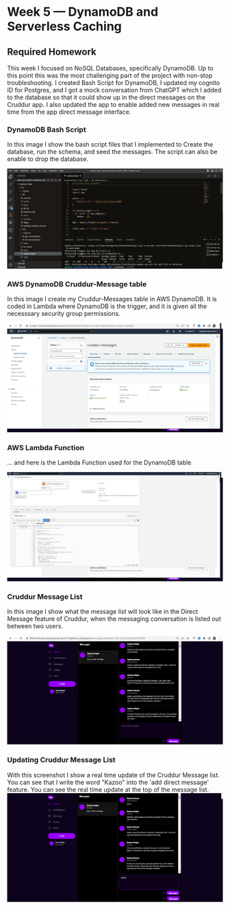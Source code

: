 # Week 5 — DynamoDB and Serverless Caching

## Required Homework
This week I focused on NoSQL Databases, specifically DynamoDB. Up to this point this was the most challenging part of the project with non-stop troubleshooting. I created Bash Script for DynamoDB, I updated my cognito ID for Postgres, and I got a mock conversation from ChatGPT which I added to the database so that it could show up in the direct messages on the Cruddur app. I also updated the app to enable added new messages in real time from the app direct message interface. 

### DynamoDB Bash Script
In this image I show the bash script files that I implemented to Create the database, run the schema, and seed the messages. The script can also be enable to drop the database.

![screenshot of Bash Script Files](assets/implement-bash-script.png)

### AWS DynamoDB Cruddur-Message table
In this image I create my Cruddur-Messages table in AWS DynamoDB. It is coded in Lambda where DynamoDB is the trigger, and it is given all the necesssary security group permissions.

![screenshot of DynamoDB Cruddur table](assets/AWS-DynamoDB-Cruddur-Table.png)

### AWS Lambda Function
... and here is the Lambda Function used for the DynamoDB table

![Lambda function for DynamoDB](assets/Lambda-Function-for-DynamoDB.png)

### Cruddur Message List
In this image I show what the message list will look like in the Direct Message feature of Cruddur, when the messaging conversation is listed out between two users.

![image of cruddur Message List](assets/Cruddur-Message-list.png)

### Updating Cruddur Message List
With this screenshot I show a real time update of the Cruddur Message list. You can see that I write the word "Kazoo" into the 'add direct message' feature. You can see the real time update at the top of the message list.
![screenshot of cruddur message list updating](assets/Update-Cruddur-Message-list.png)
